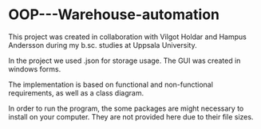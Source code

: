 # OOP---Warehouse-automation
This project was created in collaboration with Vilgot Holdar and Hampus Andersson during my b.sc. studies at Uppsala University. 

In the project we used .json for storage usage. The GUI was created in windows forms. 

The implementation is based on functional and non-functional requirements, as well as a class diagram. 

In order to run the program, the some packages are might necessary to install on your computer. They are not provided here due to their file sizes.
